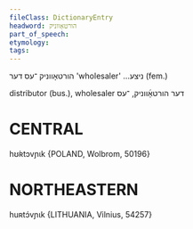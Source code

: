 ```yaml
---
fileClass: DictionaryEntry
headword: הורטאָווניק
part_of_speech: 
etymology: 
tags: 
---
```

הורטאָווניק
־עס
דער
'wholesaler'
…ניצע
(fem.)

distributor	(bus.), wholesaler דער הורטאָ֜ווניק, ־עס

CENTRAL
========

hʊ́ʀtɔvɲɩk {POLAND, Wolbrom, 50196}

NORTHEASTERN
==============

huʀtɔ́vɲɩk {LITHUANIA, Vilnius, 54257}